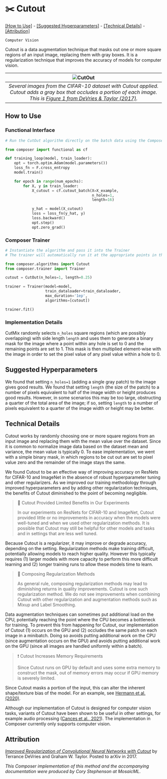 # ✂️ Cutout

[\[How to Use\]](#how-to-use) - [\[Suggested Hyperparameters\]](#suggested-hyperparameters) - [\[Technical Details\]](#technical-details) - [\[Attribution\]](#attribution)

`Computer Vision`

Cutout is a data augmentation technique that masks out one or more square regions of an input image, replacing them with gray boxes.
It is a regularization technique that improves the accuracy of models for computer vision.

| ![CutOut](https://storage.googleapis.com/docs.mosaicml.com/images/methods/cutout.png) |
|:--:
|*Several images from the CIFAR-10 dataset with Cutout applied. Cutout adds a gray box that occludes a portion of each image. This is [Figure 1 from DeVries & Taylor (2017)](https://arxiv.org/abs/1708.04552).*|

## How to Use

### Functional Interface

```python
# Run the CutOut algorithm directly on the batch data using the Composer functional API 

from composer import functional as cf

def training_loop(model, train_loader):
    opt = torch.optim.Adam(model.parameters())
    loss_fn = F.cross_entropy
    model.train()

    for epoch in range(num_epochs):
        for X, y in train_loader:
            X_cutout = cf.cutout_batch(X=X_example,
                                       n_holes=1,
                                       length=16)

            y_hat = model(X_cutout)
            loss = loss_fn(y_hat, y)
            loss.backward()
            opt.step()
            opt.zero_grad()
```

### Composer Trainer

```python
# Instantiate the algorithm and pass it into the Trainer
# The trainer will automatically run it at the appropriate points in the training loop

from composer.algorithms import Cutout
from composer.trainer import Trainer

cutout = CutOut(n_holes=1, length=0.25)

trainer = Trainer(model=model,
                  train_dataloader=train_dataloader,
                  max_duration='1ep',
                  algorithms=[cutout])

trainer.fit()
```

### Implementation Details

CutMix randomly selects `n_holes` square regions (which are possibly overlapping) with side length `length` and uses them to generate a binary mask for the image where a point within any hole is set to 0 and the remaining points are set to 1. This mask is then multiplied element-wise with the image in order to set the pixel value of any pixel value within a hole to 0.

## Suggested Hyperparameters

We found that setting `n_holes=1` (adding a single gray patch) to the image gives good results. We found that setting `length` (the size of the patch) to a number of pixels equivalent to half of the image width or height produces good results. However, in some scenarios this may be too large, obstructing a quarter of the total area of the image; if so, setting `length` to a number of pixels equivalent to a quarter of the image width or height may be better.

## Technical Details

Cutout works by randomly choosing one or more square regions from an input image and replacing them with the mean value over the dataset.
Since it is common to normalize image data based on the dataset mean and variance, the mean value is typically 0.
To ease implementation, we went with a simple binary mask, in which regions to be cut out are set to pixel value zero and the remainder of the image stays the same.

We found Cutout to be an effective way of improving accuracy on ResNets for CIFAR-10 and ImageNet in the absence of robust hyperparameter tuning and other regularizers.
As we improved our training methodology through improved hyperparameters and by adding other regularization techniques, the benefits of Cutout diminished to the point of becoming negligible.

> 🚧 Cutout Provided Limited Benefits in Our Experiments
>
> In our experiments on ResNets for CIFAR-10 and ImageNet, Cutout provided little or no improvements in accuracy when the models were well-tuned and when we used other regularization methods.
> It is possible that Cutout may still be helpful for other models and tasks and in settings that are less well tuned.

Because Cutout is a regularizer, it may improve or degrade accuracy, depending on the setting.
Regularization methods make training difficult, potentially allowing models to reach higher quality.
However this typically requires (1) larger models with more capacity to perform this more difficult learning and (2) longer training runs to allow these models time to learn.

> 🚧 Composing Regularization Methods
>
> As general rule, composing regularization methods may lead to diminishing returns in quality improvements. Cutout is one such regularization method. We do not see improvements when combining Cutout with other regularization and augmentation methods such as Mixup and Label Smoothing.

Data augmentation techniques can sometimes put additional load on the CPU, potentially reaching the point where the CPU becomes a bottleneck for training.
To prevent this from happening for Cutout, our implementation of Cutout (1) occurs on the GPU and (2) occludes the same patch on each image in a minibatch.
Doing so avoids putting additional work on the CPU (since augmentation occurs on the GPU) and avoids putting additional work on the GPU (since all images are handled uniformly within a batch).

> ❗ Cutout Increases Memory Requirements
>
> Since Cutout runs on GPU by default and uses some extra memory to construct the mask, out of memory errors may occur if GPU memory is severely limited.

Since Cutout masks a portion of the input, this can alter the inherent shape/texture bias of the model. For an example, see [Hermann et al. (2020)](https://arxiv.org/abs/1911.09071).

Although our implementation of Cutout is designed for computer vision tasks, variants of Cutout have been shown to be useful in other settings, for example audio processing ([Cances et al., 2021](https://arxiv.org/abs/2102.08183)).
The implementation in Composer currently only supports computer vision.


## Attribution

[*Improved Regularization of Convolutional Neural Networks with Cutout*](https://arxiv.org/abs/1708.04552) by Terrance DeVries and Graham W. Taylor. Posted to arXiv in 2017.

*This Composer implementation of this method and the accompanying documentation were produced by Cory Stephenson at MosaicML.*
